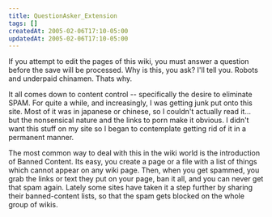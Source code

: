 ```yaml
---
title: QuestionAsker_Extension
tags: []
createdAt: 2005-02-06T17:10-05:00
updatedAt: 2005-02-06T17:10-05:00
---
```


If you attempt to edit the pages of this wiki, you must answer a question before the save will be processed. Why is this, you ask? I'll tell you. Robots and underpaid chinamen. Thats why.

It all comes down to content control -- specifically the desire to eliminate SPAM. For quite a while, and increasingly, I was getting junk put onto this site. Most of it was in japanese or chinese, so I couldn't actually read it... but the nonsensical nature and the links to porn make it obvious. I didn't want this stuff on my site so I began to contemplate getting rid of it in a permanent manner.

The most common way to deal with this in the wiki world is the introduction of Banned Content. Its easy, you create a page or a file with a list of things which cannot appear on any wiki page. Then, when you get spammed, you grab the links or text they put on your page, ban it all, and you can never get that spam again. Lately some sites have taken it a step further by sharing their banned-content lists, so that the spam gets blocked on the whole group of wikis.


